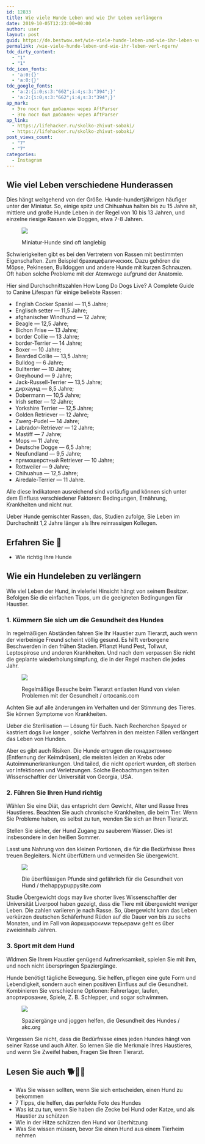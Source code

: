 ```yaml
---
id: 12833
title: Wie viele Hunde Leben und wie Ihr Leben verlängern
date: 2019-10-05T12:23:00+00:00
author: user
layout: post
guid: https://de.bestwow.net/wie-viele-hunde-leben-und-wie-ihr-leben-verl-ngern/
permalink: /wie-viele-hunde-leben-und-wie-ihr-leben-verl-ngern/
tdc_dirty_content:
  - "1"
  - "1"
tdc_icon_fonts:
  - 'a:0:{}'
  - 'a:0:{}'
tdc_google_fonts:
  - 'a:2:{i:0;s:3:"662";i:4;s:3:"394";}'
  - 'a:2:{i:0;s:3:"662";i:4;s:3:"394";}'
ap_mark:
  - Это пост был добавлен через AftParser
  - Это пост был добавлен через AftParser
ap_link:
  - https://lifehacker.ru/skolko-zhivut-sobaki/
  - https://lifehacker.ru/skolko-zhivut-sobaki/
post_views_count:
  - "7"
  - "7"
categories:
  - Instagram
---
```

## Wie viel Leben verschiedene Hunderassen

Dies hängt weitgehend von der Größe. Hunde-hundertjährigen häufiger unter der Miniatur. So, einige spitz und Chihuahua halten bis zu 15 Jahre alt, mittlere und große Hunde Leben in der Regel von 10 bis 13 Jahren, und einzelne riesige Rassen wie Doggen, etwa 7-8 Jahren.<figure>

![](https://de.bestwow.net/wp-content/uploads/2019/10/skol-ko-zhivut-sobaki-i-kak-prodlit-ih-zhizn-1.jpg) <figcaption>Miniatur-Hunde sind oft langlebig</figcaption></figure> 

Schwierigkeiten gibt es bei den Vertretern von Rassen mit bestimmten Eigenschaften. Zum Beispiel брахицефалических. Dazu gehören die Möpse, Pekinesen, Bulldoggen und andere Hunde mit kurzen Schnauzen. Oft haben solche Probleme mit der Atemwege aufgrund der Anatomie.

Hier sind Durchschnittszahlen <span><span> How Long Do Dogs Live? A Complete Guide to Canine Lifespan </span> </span> für einige beliebte Rassen:

  * English Cocker Spaniel — 11,5 Jahre;
  * Englisch setter — 11,5 Jahre;
  * afghanischer Windhund — 12 Jahre;
  * Beagle — 12,5 Jahre;
  * Bichon Frise — 13 Jahre;
  * border Collie — 13 Jahre;
  * border-Terrier — 14 Jahre;
  * Boxer — 10 Jahre;
  * Bearded Collie — 13,5 Jahre;
  * Bulldog — 6 Jahre;
  * Bullterrier — 10 Jahre;
  * Greyhound — 9 Jahre;
  * Jack-Russell-Terrier — 13,5 Jahre;
  * дирхаунд — 8,5 Jahre;
  * Dobermann — 10,5 Jahre;
  * Irish setter — 12 Jahre;
  * Yorkshire Terrier — 12,5 Jahre;
  * Golden Retriever — 12 Jahre;
  * Zwerg-Pudel — 14 Jahre;
  * Labrador-Retriever — 12 Jahre;
  * Mastiff — 7 Jahre;
  * Mops — 11 Jahre;
  * Deutsche Dogge — 6,5 Jahre;
  * Neufundland — 9,5 Jahre;
  * прямошерстный Retriever — 10 Jahre;
  * Rottweiler — 9 Jahre;
  * Chihuahua — 12,5 Jahre;
  * Airedale-Terrier — 11 Jahre.

Alle diese Indikatoren ausreichend sind vorläufig und können sich unter dem Einfluss verschiedener Faktoren: Bedingungen, Ernährung, Krankheiten und nicht nur.

Ueber Hunde gemischter Rassen, das, Studien zufolge, Sie Leben im Durchschnitt 1,2 Jahre länger als Ihre reinrassigen Kollegen.

<div>
  <h2 class="read-also__title">
    <span>Erfahren Sie</span> <span>🐶 </span>
  </h2>
  
  <ul class="read-also__list">
    <li>
      Wie richtig Ihre Hunde
    </li>
  </ul>
</div>

## Wie ein Hundeleben zu verlängern

Wie viel Leben der Hund, in vielerlei Hinsicht hängt von seinem Besitzer. Befolgen Sie die einfachen Tipps, um die geeigneten Bedingungen für Haustier.

### 1. Kümmern Sie sich um die Gesundheit des Hundes

In regelmäßigen Abständen fahren Sie Ihr Haustier zum Tierarzt, auch wenn der vierbeinige Freund scheint völlig gesund. Es hilft verborgene Beschwerden in den frühen Stadien. Pflanzt Hund Pest, Tollwut, Leptospirose und anderen Krankheiten. Und nach dem verpassen Sie nicht die geplante wiederholungsimpfung, die in der Regel machen die jedes Jahr.<figure>

![](https://de.bestwow.net/wp-content/uploads/2019/10/skol-ko-zhivut-sobaki-i-kak-prodlit-ih-zhizn-2.jpg) <figcaption>Regelmäßige Besuche beim Tierarzt entlasten Hund von vielen Problemen mit der Gesundheit / ortocanis.com</figcaption></figure> 

Achten Sie auf alle änderungen im Verhalten und der Stimmung des Tieres. Sie können Symptome von Krankheiten.

Ueber die Sterilisation — Lösung für Euch. Nach Recherchen <span><span> Spayed or kastriert dogs live longer </span> </span>, solche Verfahren in den meisten Fällen verlängert das Leben von Hunden.

Aber es gibt auch Risiken. Die Hunde ertrugen die гонадэктомию (Entfernung der Keimdrüsen), die meisten leiden an Krebs oder Autoimmunerkrankungen. Und tailed, die nicht operiert wurden, oft sterben vor Infektionen und Verletzungen. Solche Beobachtungen teilten Wissenschaftler der Universität von Georgia, USA.

### 2. Führen Sie Ihren Hund richtig

Wählen Sie eine Diät, das entspricht dem Gewicht, Alter und Rasse Ihres Haustieres. Beachten Sie auch chronische Krankheiten, die beim Tier. Wenn Sie Probleme haben, es selbst zu tun, wenden Sie sich an Ihren Tierarzt.

Stellen Sie sicher, der Hund Zugang zu sauberem Wasser. Dies ist insbesondere in den heißen Sommer.

Lasst uns Nahrung von den kleinen Portionen, die für die Bedürfnisse Ihres treuen Begleiters. Nicht überfüttern und vermeiden Sie übergewicht.<figure>

![](https://de.bestwow.net/wp-content/uploads/2019/10/skol-ko-zhivut-sobaki-i-kak-prodlit-ih-zhizn-3.jpg) <figcaption>Die überflüssigen Pfunde sind gefährlich für die Gesundheit von Hund / thehappypuppysite.com</figcaption></figure> 

Studie <span><span> Übergewicht dogs may live shorter lives </span> </span> Wissenschaftler der Universität Liverpool haben gezeigt, dass die Tiere mit übergewicht weniger Leben. Die zahlen variieren je nach Rasse. So, übergewicht kann das Leben verkürzen deutschen Schäferhund Rüden auf die Dauer von bis zu sechs Monaten, und im Fall von йоркширскими терьерами geht es über zweieinhalb Jahren.

### 3. Sport mit dem Hund

Widmen Sie Ihrem Haustier genügend Aufmerksamkeit, spielen Sie mit ihm, und noch nicht überspringen Spaziergänge.

Hunde benötigt tägliche Bewegung. Sie helfen, pflegen eine gute Form und Lebendigkeit, sondern auch einen positiven Einfluss auf die Gesundheit. Kombinieren Sie verschiedene Optionen: Fahrerlager, laufen, апортирование, Spiele, Z. B. Schlepper, und sogar schwimmen.<figure>

![](https://de.bestwow.net/wp-content/uploads/2019/10/skol-ko-zhivut-sobaki-i-kak-prodlit-ih-zhizn-4.jpg) <figcaption>Spaziergänge und joggen helfen, die Gesundheit des Hundes / akc.org</figcaption></figure> 

Vergessen Sie nicht, dass die Bedürfnisse eines jeden Hundes hängt von seiner Rasse und auch Alter. So lernen Sie die Merkmale Ihres Haustieres, und wenn Sie Zweifel haben, Fragen Sie Ihren Tierarzt.

<div>
  <h2 class="read-also__title">
    <span>Lesen Sie auch</span> <span>🐕🐩😍 </span>
  </h2>
  
  <ul class="read-also__list">
    <li>
      Was Sie wissen sollten, wenn Sie sich entscheiden, einen Hund zu bekommen
    </li>
    <li>
      7 Tipps, die helfen, das perfekte Foto des Hundes
    </li>
    <li>
      Was ist zu tun, wenn Sie haben die Zecke bei Hund oder Katze, und als Haustier zu schützen
    </li>
    <li>
      Wie in der Hitze schützen den Hund vor überhitzung
    </li>
    <li>
      Was Sie wissen müssen, bevor Sie einen Hund aus einem Tierheim nehmen
    </li>
  </ul>
</div>